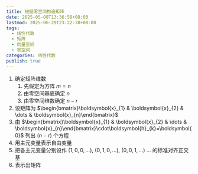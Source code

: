```yaml
---
title: 根据零空间构造矩阵
date: 2025-05-08T13:36:58+08:00
lastmod: 2025-06-29T23:22:38+08:00
tags:
  - 线性代数
  - 矩阵
  - 向量空间
  - 零空间
categories: 线性代数
publish: true
---
```


1. 确定矩阵维数
   1. 先假定为方阵 $m=n$
   2. 由零空间基底确定 $n$
   3. 由零空间维数确定 $n-r$
2. 设矩阵为 $\begin{bmatrix}\boldsymbol{x}_{1} & \boldsymbol{x}_{2} & \dots & \boldsymbol{x}_{n}\end{bmatrix}$
3. 由 $\begin{bmatrix}\boldsymbol{x}_{1} & \boldsymbol{x}_{2} & \dots & \boldsymbol{x}_{n}\end{bmatrix}\cdot\boldsymbol{h}_{k}=\boldsymbol{0}$ 列出 $(n-r)$ 个方程
4. 用主元变量表示自由变量
5. 把各主元变量分别设作 $(1,0,0,\dots)$, $(0,1,0,\dots)$, $(0,0,1,\dots)$ ... 的标准对齐正交基
6. 表示出矩阵
